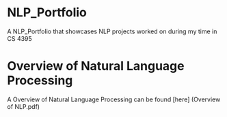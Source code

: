 # NLP_Portfolio
A NLP_Portfolio that showcases NLP projects worked on during my time in CS 4395

# Overview of Natural Language Processing
A Overview of Natural Language Processing can be found [here] (Overview of  NLP.pdf)
